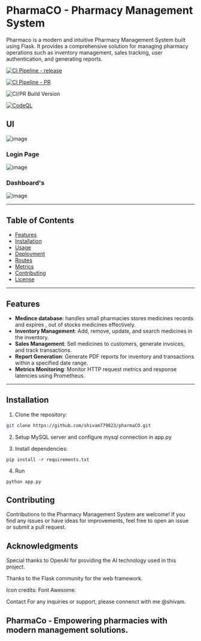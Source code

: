 # PharmaCO - Pharmacy Management System

Pharmaco is a modern and intuitive Pharmacy Management System built using Flask. It provides a comprehensive solution for managing pharmacy operations such as inventory management, sales tracking, user authentication, and generating reports.


[![CI Pipeline - release](https://github.com/shivam779823/pharmaCO/actions/workflows/release.yml/badge.svg?branch=main)](https://github.com/shivam779823/pharmaCO/actions/workflows/release.yml)

[![CI Pipeline - PR ](https://github.com/shivam779823/pharmaCO/actions/workflows/release.yml/badge.svg?branch=dev)](https://github.com/shivam779823/pharmaCO/actions/workflows/PR.yml)


![CI/PR Build Version](https://img.shields.io/badge/CI/PR%20Build-v1.${{github.run_number}}-blue)


[![CodeQL](https://github.com/MichaelCurrin/badge-generator/workflows/CodeQL/badge.svg)](https://github.com/MichaelCurrin/badge-generator/actions?query=workflow%3ACodeQL "Code quality workflow status")

## UI
![image](https://github.com/shivam779823/pharmaCO/assets/105196334/2c56cce2-9d8c-44a8-83db-0ee82448ebb2)

### Login Page
![image](https://github.com/shivam779823/pharmaCO/assets/105196334/780ecd50-2ba9-4a5f-921f-c09e696f70f7)

### Dashboard's 
![image](https://github.com/shivam779823/pharmaCO/assets/105196334/a729ac62-4ee8-4e5c-9c03-4de46b8f2f9b)

---

## Table of Contents

- [Features](#features)
- [Installation](#installation)
- [Usage](#usage)
- [Deployment](#deployment)
- [Routes](#routes)
- [Metrics](#metrics)
- [Contributing](#contributing)
- [License](#license)

---

## Features

- **Medince database**: handles small pharmacies stores medicines records and expires , out of stocks medicines effectively.
- **Inventory Management**: Add, remove, update, and search medicines in the inventory.
- **Sales Management**: Sell medicines to customers, generate invoices, and track transactions.
- **Report Generation**: Generate PDF reports for inventory and transactions within a specified date range.
- **Metrics Monitoring**: Monitor HTTP request metrics and response latencies using Prometheus.

---

## Installation

1. Clone the repository:

```bash
git clone https://github.com/shivam779823/pharmaCO.git
```

2. Setup MySQL server and configure mysql connection in app.py

3. Install dependencies:

```
pip install -r requirements.txt
```
4. Run 

```
python app.py
```

## Contributing 

Contributions to the Pharmacy Management System are welcome! If you find any issues or have ideas for improvements, feel free to open an issue or submit a pull request.


## Acknowledgments 

Special thanks to OpenAI for providing the AI technology used in this project.

Thanks to the Flask community for the web framework.

Icon credits: Font Awesome.

Contact For any inquiries or support, please connenct with me @shivam.

## PharmaCo - Empowering pharmacies with modern management solutions.




